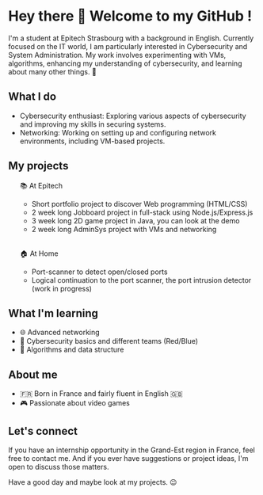 <h1> Hey there 👋 Welcome to my GitHub ! </h1> 

<p>I'm a student at Epitech Strasbourg with a background in English. Currently focused on the IT world, I am particularly interested in Cybersecurity and System Administration. My work involves experimenting with VMs, algorithms, enhancing my understanding of cybersecurity, and learning about many other things. 🔐</p>

## What I do ##

<ul>
   <li> Cybersecurity enthusiast: Exploring various aspects of cybersecurity and improving my skills in securing systems.</li> 
  <li> Networking: Working on setting up and configuring network environments, including VM-based projects.</li> 
</ul>


## My projects ##

<ul>
  <p>📚 At Epitech</p>
    <ul>
      <li>Short portfolio project to discover Web programming (HTML/CSS)</li>
      <li>2 week long Jobboard project in full-stack using Node.js/Express.js</li>
      <li>3 week long 2D game project in Java, you can look at the demo</li>
      <li>2 week long AdminSys project with VMs and networking</li>
    </ul> <br>
  <p>🏠 At Home</p>
    <ul>
      <li>Port-scanner to detect open/closed ports </li>
      <li>Logical continuation to the port scanner, the port intrusion detector (work in progress)</li>
    </ul>
</ul>

## What I'm learning ##

<ul>
  <li>🌐 Advanced networking</li>
  <li>🔐 Cybersecurity basics and different teams (Red/Blue)</li>
  <li>🧠 Algorithms and data structure</li>
</ul>

## About me ##

<ul>
  <li>🇫🇷 Born in France and fairly fluent in English 🇬🇧</li>
  <li>🎮 Passionate about video games</li>
</ul>

## Let's connect ##

<p>If you have an internship opportunity in the Grand-Est region in France, feel free to contact me. And if you ever have suggestions or project ideas, I'm open to discuss those matters.</p>
<p>Have a good day and maybe look at my projects. 😉</p>

<!--
**Alexandre-Hein/Alexandre-Hein** is a ✨ _special_ ✨ repository because its `README.md` (this file) appears on your GitHub profile.

Here are some ideas to get you started:

- 🔭 I’m currently working on ...
- 🌱 I’m currently learning ...
- 👯 I’m looking to collaborate on ...
- 🤔 I’m looking for help with ...
- 💬 Ask me about ...
- 📫 How to reach me: ...
- 😄 Pronouns: ...
- ⚡ Fun fact: ...
-->
